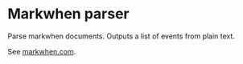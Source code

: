 # Markwhen parser

Parse markwhen documents. Outputs a list of events from plain text.

See [markwhen.com](https://markwhen.com).

